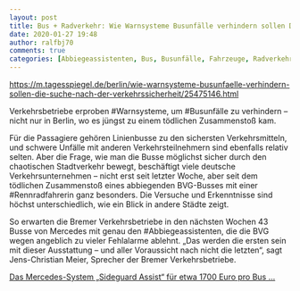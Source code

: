 ```yaml
---
layout: post
title: Bus + Radverkehr: Wie Warnsysteme Busunfälle verhindern sollen Die Suche nach der Verkehrssicherheit, aus Der Tagesspiegel
date: 2020-01-27 19:48
author: ralfbj70
comments: true
categories: [Abbiegeassistenten, Bus, Busunfälle, Fahrzeuge, Radverkehr, Rennradfahrerin, Straßenverkehr, Warnsysteme]
---
```

https://m.tagesspiegel.de/berlin/wie-warnsysteme-busunfaelle-verhindern-sollen-die-suche-nach-der-verkehrssicherheit/25475146.html

Verkehrsbetriebe erproben #Warnsysteme, um #Busunfälle zu verhindern – nicht nur in Berlin, wo es jüngst zu einem tödlichen Zusammenstoß kam.

Für die Passagiere gehören Linienbusse zu den sichersten Verkehrsmitteln, und schwere Unfälle mit anderen Verkehrsteilnehmern sind ebenfalls relativ selten. Aber die Frage, wie man die Busse möglichst sicher durch den chaotischen Stadtverkehr bewegt, beschäftigt viele deutsche Verkehrsunternehmen – nicht erst seit letzter Woche, aber seit dem tödlichen Zusammenstoß eines abbiegenden BVG-Busses mit einer #Rennradfahrerin ganz besonders. Die Versuche und Erkenntnisse sind höchst unterschiedlich, wie ein Blick in andere Städte zeigt.

So erwarten die Bremer Verkehrsbetriebe in den nächsten Wochen 43 Busse von Mercedes mit genau den #Abbiegeassistenten, die die BVG wegen angeblich zu vieler Fehlalarme ablehnt. „Das werden die ersten sein mit dieser Ausstattung – und aller Voraussicht nach nicht die letzten“, sagt Jens-Christian Meier, Sprecher der Bremer Verkehrsbetriebe.

<a href="https://m.tagesspiegel.de/berlin/wie-warnsysteme-busunfaelle-verhindern-sollen-die-suche-nach-der-verkehrssicherheit/25475146.html">Das Mercedes-System „Sideguard Assist“ für etwa 1700 Euro pro Bus ...</a>
